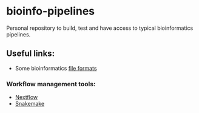 # bioinfo-pipelines
Personal repository to build, test and have access to typical bioinformatics pipelines.

## Useful links:
* Some bioinformatics [file formats](https://samtools.github.io/hts-specs/)

### Workflow management tools:
* [Nextflow](https://www.nextflow.io/)
* [Snakemake](https://snakemake.readthedocs.io/en/stable/)
